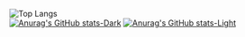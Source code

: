 ![Top Langs](https://github-readme-stats.vercel.app/api/top-langs/?username=Lzhyrifx&layout=compact&theme=tokyonight)<br>
[![Anurag's GitHub stats-Dark](https://github-readme-stats.vercel.app/api?username=Lzhyrifx&show_icons=true&theme=dark#gh-dark-mode-only)](https://github.com/anuraghazra/github-readme-stats#gh-dark-mode-only)
[![Anurag's GitHub stats-Light](https://github-readme-stats.vercel.app/api?username=Lzhyrifx&show_icons=true&theme=default#gh-light-mode-only)](https://github.com/anuraghazra/github-readme-stats#gh-light-mode-only)

